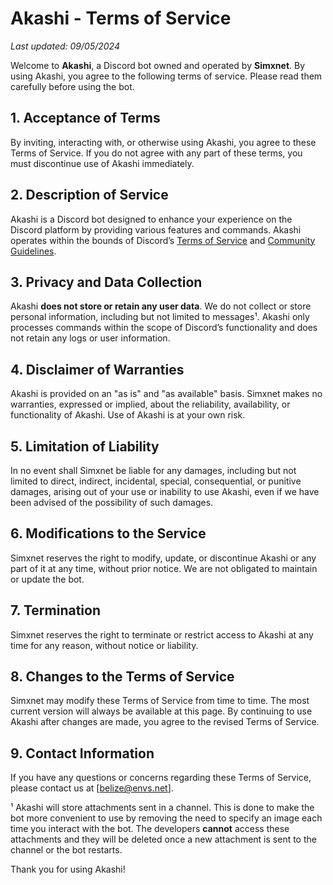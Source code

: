 # Akashi - Terms of Service

_Last updated: 09/05/2024_

Welcome to **Akashi**, a Discord bot owned and operated by **Simxnet**. By using Akashi, you agree to the following terms of service. Please read them carefully before using the bot.

## 1. Acceptance of Terms
By inviting, interacting with, or otherwise using Akashi, you agree to these Terms of Service. If you do not agree with any part of these terms, you must discontinue use of Akashi immediately.

## 2. Description of Service
Akashi is a Discord bot designed to enhance your experience on the Discord platform by providing various features and commands. Akashi operates within the bounds of Discord’s [Terms of Service](https://discord.com/terms) and [Community Guidelines](https://discord.com/guidelines).

## 3. Privacy and Data Collection
Akashi **does not store or retain any user data**. We do not collect or store personal information, including but not limited to messages¹. Akashi only processes commands within the scope of Discord’s functionality and does not retain any logs or user information.

## 4. Disclaimer of Warranties
Akashi is provided on an "as is" and "as available" basis. Simxnet makes no warranties, expressed or implied, about the reliability, availability, or functionality of Akashi. Use of Akashi is at your own risk.

## 5. Limitation of Liability
In no event shall Simxnet be liable for any damages, including but not limited to direct, indirect, incidental, special, consequential, or punitive damages, arising out of your use or inability to use Akashi, even if we have been advised of the possibility of such damages.

## 6. Modifications to the Service
Simxnet reserves the right to modify, update, or discontinue Akashi or any part of it at any time, without prior notice. We are not obligated to maintain or update the bot.

## 7. Termination
Simxnet reserves the right to terminate or restrict access to Akashi at any time for any reason, without notice or liability.

## 8. Changes to the Terms of Service
Simxnet may modify these Terms of Service from time to time. The most current version will always be available at this page. By continuing to use Akashi after changes are made, you agree to the revised Terms of Service.

## 9. Contact Information
If you have any questions or concerns regarding these Terms of Service, please contact us at [belize@envs.net].

¹ Akashi will store attachments sent in a channel. This is done to make the bot more convenient to use by removing the need to specify an image each time you interact with the bot. The developers **cannot** access
these attachments and they will be deleted once a new attachment is sent to the channel or the bot restarts.

Thank you for using Akashi!

